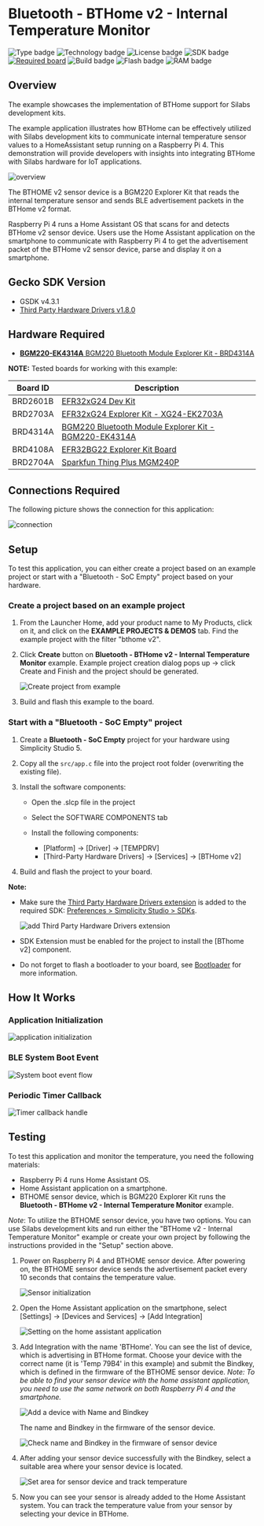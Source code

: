 # Bluetooth - BTHome v2 - Internal Temperature Monitor #

![Type badge](https://img.shields.io/badge/dynamic/json?url=https://raw.githubusercontent.com/SiliconLabs/application_examples_ci/master/bluetooth_applications/bluetooth_bthome_v2_internal_temperature_monitor_common.json&label=Type&query=type&color=green)
![Technology badge](https://img.shields.io/badge/dynamic/json?url=https://raw.githubusercontent.com/SiliconLabs/application_examples_ci/master/bluetooth_applications/bluetooth_bthome_v2_internal_temperature_monitor_common.json&label=Technology&query=technology&color=green)
![License badge](https://img.shields.io/badge/dynamic/json?url=https://raw.githubusercontent.com/SiliconLabs/application_examples_ci/master/bluetooth_applications/bluetooth_bthome_v2_internal_temperature_monitor_common.json&label=License&query=license&color=green)
![SDK badge](https://img.shields.io/badge/dynamic/json?url=https://raw.githubusercontent.com/SiliconLabs/application_examples_ci/master/bluetooth_applications/bluetooth_bthome_v2_internal_temperature_monitor_common.json&label=SDK&query=sdk&color=green)
[![Required board](https://img.shields.io/badge/Sparkfun-Thing%20Plus%20MGM240P-green)](https://www.sparkfun.com/products/20270)
![Build badge](https://img.shields.io/endpoint?url=https://raw.githubusercontent.com/SiliconLabs/application_examples_ci/master/bluetooth_applications/bluetooth_bthome_v2_internal_temperature_monitor_build_status.json)
![Flash badge](https://img.shields.io/badge/dynamic/json?url=https://raw.githubusercontent.com/SiliconLabs/application_examples_ci/master/bluetooth_applications/bluetooth_bthome_v2_internal_temperature_monitor_common.json&label=Flash&query=flash&color=blue)
![RAM badge](https://img.shields.io/badge/dynamic/json?url=https://raw.githubusercontent.com/SiliconLabs/application_examples_ci/master/bluetooth_applications/bluetooth_bthome_v2_internal_temperature_monitor_common.json&label=RAM&query=ram&color=blue)
## Overview ##

The example showcases the implementation of BTHome support for Silabs development kits.

The example application illustrates how BTHome can be effectively utilized with Silabs development kits to communicate internal temperature sensor values to a HomeAssistant setup running on a Raspberry Pi 4. This demonstration will provide developers with insights into integrating BTHome with Silabs hardware for IoT applications.

![overview](images/overview.png)

The BTHOME v2 sensor device is a BGM220 Explorer Kit that reads the internal temperature sensor and sends BLE advertisement packets in the BTHome v2 format.

Raspberry Pi 4 runs a Home Assistant OS that scans for and detects BTHome v2 sensor device. Users use the Home Assistant application on the smartphone to communicate with Raspberry Pi 4 to get the advertisement packet of the BTHome v2 sensor device, parse and display it on a smartphone.

## Gecko SDK Version ##

- GSDK v4.3.1
- [Third Party Hardware Drivers v1.8.0](https://github.com/SiliconLabs/third_party_hw_drivers_extension)

## Hardware Required ##

- [**BGM220-EK4314A** BGM220 Bluetooth Module Explorer Kit - BRD4314A](https://www.silabs.com/development-tools/wireless/bluetooth/bgm220-explorer-kit)

**NOTE:**
Tested boards for working with this example:

| Board ID | Description  |
| -------- | ------ |
| BRD2601B | [EFR32xG24 Dev Kit](https://www.silabs.com/development-tools/wireless/efr32xg24-dev-kit?tab=overview)  |
| BRD2703A | [EFR32xG24 Explorer Kit - XG24-EK2703A ](https://www.silabs.com/development-tools/wireless/efr32xg24-explorer-kit?tab=overview)    |
| BRD4314A | [BGM220 Bluetooth Module Explorer Kit - BGM220-EK4314A](https://www.silabs.com/development-tools/wireless/bluetooth/bgm220-explorer-kit?tab=overview)  |
| BRD4108A | [EFR32BG22 Explorer Kit Board](https://www.silabs.com/development-tools/wireless/bluetooth/bg22-explorer-kit?tab=overview)  |
| BRD2704A | [Sparkfun Thing Plus MGM240P](https://www.sparkfun.com/products/20270)  |

## Connections Required ##

The following picture shows the connection for this application:

![connection](images/connection.png)

## Setup ##

To test this application, you can either create a project based on an example project or start with a "Bluetooth - SoC Empty" project based on your hardware.

### Create a project based on an example project ###

1. From the Launcher Home, add your product name to My Products, click on it, and click on the **EXAMPLE PROJECTS & DEMOS** tab. Find the example project with the filter "bthome v2".

2. Click **Create** button on **Bluetooth - BTHome v2 - Internal Temperature Monitor** example. Example project creation dialog pops up -> click Create and Finish and the project should be generated.

    ![Create project from example](images/create_project_from_example.png)

3. Build and flash this example to the board.

### Start with a "Bluetooth - SoC Empty" project ###

1. Create a **Bluetooth - SoC Empty** project for your hardware using Simplicity Studio 5.

2. Copy all the `src/app.c` file into the project root folder (overwriting the existing file).

3. Install the software components:

    - Open the .slcp file in the project

    - Select the SOFTWARE COMPONENTS tab

    - Install the following components:
    
      - [Platform] → [Driver] → [TEMPDRV]
      - [Third-Party Hardware Drivers] → [Services] → [BTHome v2]

4. Build and flash the project to your board.

**Note:**

- Make sure the [Third Party Hardware Drivers extension](https://github.com/SiliconLabs/third_party_hw_drivers_extension) is added to the required SDK: [Preferences > Simplicity Studio > SDKs](https://github.com/SiliconLabs/third_party_hw_drivers_extension/blob/master/README.md#how-to-add-to-simplicity-studio-ide).

  ![add Third Party Hardware Drivers extension](images/sdk_extension.png)

- SDK Extension must be enabled for the project to install the [BThome v2] component.

- Do not forget to flash a bootloader to your board, see [Bootloader](https://github.com/SiliconLabs/bluetooth_applications/blob/master/README.md#bootloader) for more information.

## How It Works ##

### Application Initialization ###

![application initialization](images/app_init.png)

### BLE System Boot Event ###

![System boot event flow](images/system_boot_event.png)

### Periodic Timer Callback ###

![Timer callback handle](images/timer_handle.png)

## Testing ##

To test this application and monitor the temperature, you need the following materials:
  - Raspberry Pi 4 runs Home Assistant OS.
  - Home Assistant application on a smartphone.
  - BTHOME sensor device, which is BGM220 Explorer Kit runs the **Bluetooth - BTHome v2 - Internal Temperature Monitor** example.

*Note*: To utilize the BTHOME sensor device, you have two options. You can use Silabs development kits and run either the "BTHome v2 - Internal Temperature Monitor" example or create your own project by following the instructions provided in the "Setup" section above.

1. Power on Raspberry Pi 4 and BTHOME sensor device. After powering on, the BTHOME sensor device sends the advertisement packet every 10 seconds that contains the temperature value.

    ![Sensor initialization](images/sensor_initialize_log.png)

2. Open the Home Assistant application on the smartphone, select [Settings] → [Devices and Services] → [Add Integration]

    ![Setting on the home assistant application](images/app_setting.png)

3. Add Integration with the name 'BTHome'. You can see the list of device, which is advertising in BTHome format. Choose your device with the correct name (it is 'Temp 79B4' in this example) and submit the Bindkey, which is defined in the firmware of the BTHOME sensor device. *Note: To be able to find your sensor device with the home assistant application, you need to use the same network on both Raspberry Pi 4 and the smartphone.*

    ![Add a device with Name and Bindkey](images/add_device.png)

    The name and Bindkey in the firmware of the sensor device.

    ![Check name and Bindkey in the firmware of sensor device](images/bindkey_sensor_device.png)

4. After adding your sensor device successfully with the Bindkey, select a suitable area where your sensor device is located.

    ![Set area for sensor device and track temperature](images/track_sensor_value.png)

5. Now you can see your sensor is already added to the Home Assistant system. You can track the temperature value from your sensor by selecting your device in BTHome.

